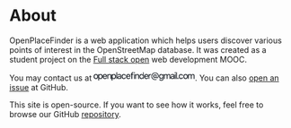 # About

OpenPlaceFinder is a web application which helps users discover various points of interest in the OpenStreetMap database. It was created as a student project on the [Full stack open](https://fullstackopen.com) web development MOOC.

You may contact us at <img width="180" src="img/m.png" />. You can also [open an issue](https://github.com/mriekkinen/openplacefinder/issues) at GitHub.

This site is open-source. If you want to see how it works, feel free to browse our GitHub [repository](https://github.com/mriekkinen/openplacefinder).
